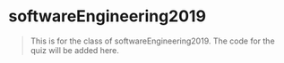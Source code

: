 # softwareEngineering2019
>This is for the class of softwareEngineering2019.
>The code for the quiz will be added here.
